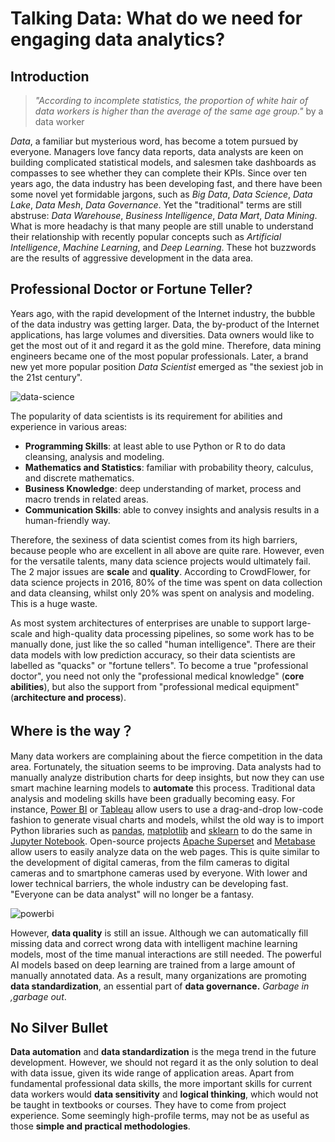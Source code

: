 # Talking Data: What do we need for engaging data analytics?

## Introduction

> *"According to incomplete statistics, the proportion of white hair of data workers is higher than the average of the same age group."* by a data worker

*Data*, a familiar but mysterious word, has become a totem pursued by everyone. Managers love fancy data reports, data analysts are keen on building complicated statistical models, and salesmen take dashboards as compasses to see whether they can complete their KPIs. Since over ten years ago, the data industry has been developing fast, and there have been some novel yet formidable jargons, such as *Big Data*, *Data Science*, *Data Lake*, *Data Mesh*, *Data Governance*. Yet the "traditional" terms are still abstruse:  *Data Warehouse*, *Business Intelligence*, *Data Mart*, *Data Mining*. What is more headachy is that many people are still unable to understand their relationship with recently popular concepts such as *Artificial Intelligence*, *Machine Learning*, and *Deep Learning*. These hot buzzwords are the results of aggressive development in the data area.

## Professional Doctor or Fortune Teller?

Years ago, with the rapid development of the Internet industry, the bubble of the data industry was getting larger. Data, the by-product of the Internet applications, has large volumes and diversities. Data owners would like to get the most out of it and regard it as the gold mine. Therefore, data mining engineers became one of the most popular professionals. Later, a brand new yet more popular position *Data Scientist* emerged as "the sexiest job in the 21st century".

![data-science](https://codao.crawlab.cn/images/2022-10-06-155358.jpg)

The popularity of data scientists is its requirement for abilities and experience in various areas:

- **Programming Skills**: at least able to use Python or R to do data cleansing, analysis and modeling.
- **Mathematics and Statistics**: familiar with probability theory, calculus, and discrete mathematics.
- **Business Knowledge**: deep understanding of market, process and macro trends in related areas.
- **Communication Skills**: able to convey insights and analysis results in a human-friendly way.

Therefore, the sexiness of data scientist comes from its high barriers, because people who are excellent in all above are quite rare. However, even for the versatile talents, many data science projects would ultimately fail. The 2 major issues are **scale** and **quality**. According to CrowdFlower, for data science projects in 2016, 80% of the time was spent on data collection and data cleansing, whilst only 20% was spent on analysis and modeling. This is a huge waste.

As most system architectures of enterprises are unable to support large-scale and high-quality data processing pipelines, so some work has to be manually done, just like the so called "human intelligence". There are their data models with low prediction accuracy, so  their data scientists are labelled as "quacks" or "fortune tellers". To become a true "professional doctor", you need not only the "professional medical knowledge" (**core abilities**), but also the support from "professional medical equipment" (**architecture and process**).

## Where is the way？

Many data workers are complaining about the fierce competition in the data area. Fortunately, the situation seems to be improving. Data analysts had to manually analyze distribution charts for deep insights, but now they can use smart machine learning models to **automate** this process. Traditional data analysis and modeling skills have been gradually becoming easy. For instance, [Power BI](https://powerbi.microsoft.com/en-us/) or [Tableau](https://www.tableau.com/) allow users to use a drag-and-drop low-code fashion to generate visual charts and models, whilst the old way is to import Python libraries such as [pandas](https://pandas.pydata.org/), [matplotlib](https://matplotlib.org/) and [sklearn](https://scikit-learn.org/) to do the same in [Jupyter Notebook](https://jupyter.org/). Open-source projects [Apache Superset](https://superset.apache.org/) and [Metabase](https://www.metabase.com/) allow users to easily analyze data on the web pages. This is quite similar to the development of digital cameras, from the film cameras to digital cameras and to smartphone cameras used by everyone. With lower and lower technical barriers, the whole industry can be developing fast. "Everyone can be data analyst" will no longer be a fantasy.

![powerbi](https://codao.crawlab.cn/images/2022-10-06-155246.png)

However, **data quality** is still an issue. Although we can automatically fill missing data and correct wrong data with intelligent machine learning models, most of the time manual interactions are still needed. The powerful AI models based on deep learning are trained from a large amount of manually annotated data. As a result, many organizations are promoting **data standardization**, an essential part of **data governance.** *Garbage in ,garbage out*.

## No Silver Bullet

**Data automation** and **data standardization** is the mega trend in the future development. However, we should not regard it as the only solution to deal with data issue, given its wide range of application areas. Apart from fundamental professional data skills, the more important skills for current data workers would **data sensitivity** and **logical thinking**, which would not be taught in textbooks or courses. They have to come from project experience. Some seemingly high-profile terms, may not be as useful as those **simple and practical methodologies**. 
